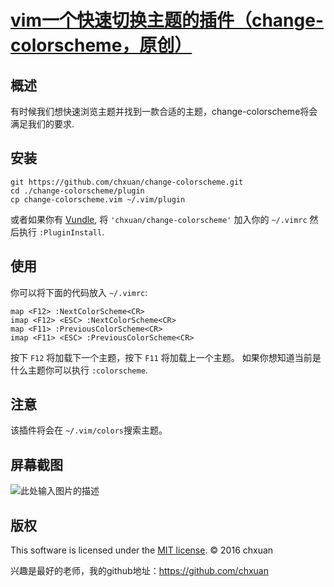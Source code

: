 # [vim一个快速切换主题的插件（change-colorscheme，原创）](https://www.cnblogs.com/highway-9/p/5503482.html)

## 概述

有时候我们想快速浏览主题并找到一款合适的主题，change-colorscheme将会满足我们的要求.

## 安装

```
git https://github.com/chxuan/change-colorscheme.git
cd ./change-colorscheme/plugin
cp change-colorscheme.vim ~/.vim/plugin
```

或者如果你有 [Vundle](https://github.com/VundleVim/Vundle.vim), 将 `'chxuan/change-colorscheme'` 加入你的 `~/.vimrc` 然后执行 `:PluginInstall`.

## 使用

你可以将下面的代码放入 `~/.vimrc`:

```
map <F12> :NextColorScheme<CR>
imap <F12> <ESC> :NextColorScheme<CR>
map <F11> :PreviousColorScheme<CR>
imap <F11> <ESC> :PreviousColorScheme<CR>
```

按下 `F12` 将加载下一个主题，按下 `F11` 将加载上一个主题。 如果你想知道当前是什么主题你可以执行 `:colorscheme`.

## 注意

该插件将会在 `~/.vim/colors`搜索主题。

## 屏幕截图

![此处输入图片的描述](https://raw.githubusercontent.com/chxuan/vimplus/master/screenshot/screenshot2.gif)

## 版权

This software is licensed under the [MIT license](https://github.com/chxuan/change-colorscheme/blob/master/LICENSE). © 2016 chxuan

兴趣是最好的老师，我的github地址：https://github.com/chxuan